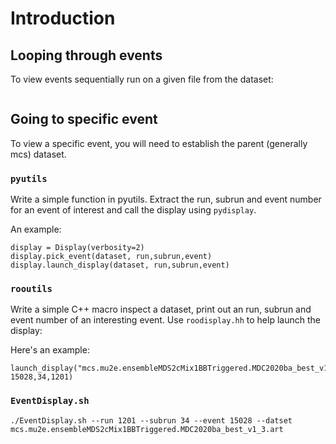 # Introduction

## Looping through events

To view events sequentially run on a given file from the dataset:

```

```

## Going to specific event

To view a specific event, you will need to establish the parent (generally mcs) dataset.

### ```pyutils```

Write a simple function in pyutils. Extract the run, subrun and event number for an event of interest and call the display using ```pydisplay```.

An example:

```
display = Display(verbosity=2)
display.pick_event(dataset, run,subrun,event)
display.launch_display(dataset, run,subrun,event)
```

### ```rooutils```

Write a simple C++ macro inspect a dataset, print out an run, subrun and event number of an interesting event. Use ```roodisplay.hh``` to help launch the display:

Here's an example:

```
launch_display("mcs.mu2e.ensembleMDS2cMix1BBTriggered.MDC2020ba_best_v1_3.art", 15028,34,1201)
```

### ```EventDisplay.sh```

```
./EventDisplay.sh --run 1201 --subrun 34 --event 15028 --datset mcs.mu2e.ensembleMDS2cMix1BBTriggered.MDC2020ba_best_v1_3.art
```
